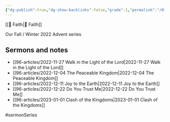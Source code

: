 ```yaml
---
{"dg-publish":true,"dg-show-backlinks":false,"grade":1,"permalink":"/01-personal/2022-advent/","dgShowBacklinks":false,"dgPassFrontmatter":true}
---
```



[[📘 Faith\|📘 Faith]]

Our Fall / Winter 2022 Advent series

## Sermons and notes

* [[96-articles/2022-11-27 Walk in the Light of the Lord\|2022-11-27 Walk in the Light of the Lord]]
* [[96-articles/2022-12-04 The Peaceable Kingdom\|2022-12-04 The Peaceable Kingdom]]
* [[96-articles/2022-12-11 Joy to the Earth\|2022-12-11 Joy to the Earth]]
* [[96-articles/2022-12-22 Do You Trust Me\|2022-12-22 Do You Trust Me]]
* [[96-articles/2023-01-01 Clash of the Kingdoms\|2023-01-01 Clash of the Kingdoms]]

#sermonSeries 